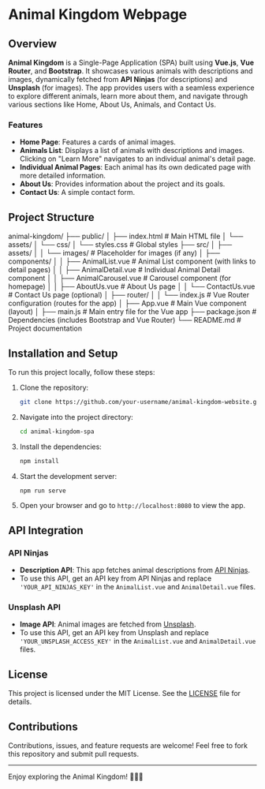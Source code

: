# Animal Kingdom Webpage

## Overview

**Animal Kingdom** is a Single-Page Application (SPA) built using **Vue.js**, **Vue Router**, and **Bootstrap**. It showcases various animals with descriptions and images, dynamically fetched from **API Ninjas** (for descriptions) and **Unsplash** (for images). The app provides users with a seamless experience to explore different animals, learn more about them, and navigate through various sections like Home, About Us, Animals, and Contact Us.

### Features

- **Home Page**: Features a cards of animal images.
- **Animals List**: Displays a list of animals with descriptions and images. Clicking on "Learn More" navigates to an individual animal's detail page.
- **Individual Animal Pages**: Each animal has its own dedicated page with more detailed information.
- **About Us**: Provides information about the project and its goals.
- **Contact Us**: A simple contact form.

## Project Structure

animal-kingdom/
├── public/
│ ├── index.html # Main HTML file
│ └── assets/
│ └── css/
│ └── styles.css # Global styles
├── src/
│ ├── assets/
│ │ └── images/ # Placeholder for images (if any)
│ ├── components/
│ │ ├── AnimalList.vue # Animal List component (with links to detail pages)
│ │ ├── AnimalDetail.vue # Individual Animal Detail component
│ │ ├── AnimalCarousel.vue # Carousel component (for homepage)
│ │ ├── AboutUs.vue # About Us page
│ │ └── ContactUs.vue # Contact Us page (optional)
│ ├── router/
│ │ └── index.js # Vue Router configuration (routes for the app)
│ ├── App.vue # Main Vue component (layout)
│ ├── main.js # Main entry file for the Vue app
├── package.json # Dependencies (includes Bootstrap and Vue Router)
└── README.md # Project documentation

## Installation and Setup

To run this project locally, follow these steps:

1. Clone the repository:

   ```bash
   git clone https://github.com/your-username/animal-kingdom-website.git

   ```

2. Navigate into the project directory:

   ```bash
   cd animal-kingdom-spa
   ```

3. Install the dependencies:

   ```bash
   npm install
   ```

4. Start the development server:

   ```bash
   npm run serve
   ```

5. Open your browser and go to `http://localhost:8080` to view the app.

## API Integration

### API Ninjas

- **Description API**: This app fetches animal descriptions from [API Ninjas](https://api-ninjas.com/api/animals).
- To use this API, get an API key from API Ninjas and replace `'YOUR_API_NINJAS_KEY'` in the `AnimalList.vue` and `AnimalDetail.vue` files.

### Unsplash API

- **Image API**: Animal images are fetched from [Unsplash](https://unsplash.com/developers).
- To use this API, get an API key from Unsplash and replace `'YOUR_UNSPLASH_ACCESS_KEY'` in the `AnimalList.vue` and `AnimalDetail.vue` files.

## License

This project is licensed under the MIT License. See the [LICENSE](LICENSE) file for details.

## Contributions

Contributions, issues, and feature requests are welcome! Feel free to fork this repository and submit pull requests.

---

Enjoy exploring the Animal Kingdom! 🦁🐅🐘
